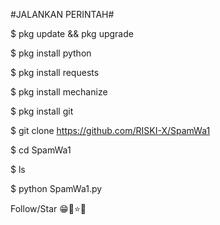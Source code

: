 
#JALANKAN PERINTAH#

$  pkg update && pkg upgrade



$  pkg install python



$  pkg install requests



$  pkg install mechanize



$  pkg install git



$  git clone https://github.com/RISKI-X/SpamWa1



$  cd SpamWa1



$  ls



$  python SpamWa1.py


Follow/Star 😁🥰⭐🙏
